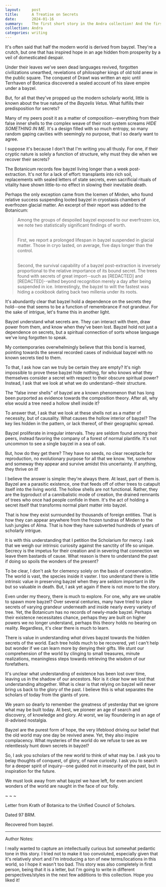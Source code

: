 ```yaml
---
layout:     post
title:      A Treatise on Secrets
date:       2024-01-16
summary:    The first short story in the Andra collection! And the first one I'm posting online :^)
collection: Andra
categories: writing
---
```


It's often said that half the modern world is derived from bayzel. They're a crutch, but one that has inspired hope in an age hidden from prosperity by a veil of domesticated despair.

Under their leaves we've seen dead languages revived, forgotten civilizations unearthed, revelations of philosopher kings of old told anew in the public square. The conquest of Drawt was written an epic until Terrhaven of Botanica discovered a sealed account of his slave empire under a bayzel.

But, for all that they've propped up the modern scholarly world, little is known about the true nature of the *Bayzelis Vetus*. What fulfills their predisposition for secrets? 

Many of my peers posit it as a matter of composition--everything from their false inner shells to the complex weave of their root system screams *HIDE SOMETHING IN ME*. It's a design filled with so much entropy, so many random gaping cavities with seemingly no purpose, that I so dearly want to agree.

I suppose it's because I don't that I'm writing you all thusly. For one, if their cryptic nature is solely a function of structure, why must they die when we recover their secrets? 

The Botanicum records few bayzel living longer than a week post-extraction. It's not for a lack of effort: transplants into rich soil, replacements with sealed letters of state secrets, even sacrificial rituals of vitality have shown little-to-no effect in slowing their inevitable death. 

Perhaps the only exception came from the Icemen of Mirden, who found relative success suspending looted bayzel in cryostasis chambers of everfrozen glacial matter. An excerpt of their report was added to the Botanicum:
<blockquote>

Among the groups of despoiled bayzel exposed to our everfrozen ice, we note two statistically significant findings of worth. <br> <br>

First, we report a prolonged lifespan in bayzel suspended in glacial matter. Those in cryo lasted, on average, five days longer than the control. <br> <br>

Second, the survival capability of a bayzel post-extraction is inversely proportional to the relative importance of its bound secret. The trees found with secrets of great import--such as [REDACTED] and [REDACTED]--wilted beyond recognition merely a day after being suspended in ice. Interestingly, the bayzel to wilt the fastest was hiding a cookbook dating back two millenia under its roots.

</blockquote>
It's abundantly clear that bayzel hold a dependence on the secrets they hold--one that seems to be a function of remembrance if not grandeur. For the sake of intrigue, let's frame this in another light. 

Bayzel understand what secrets are. They can interact with them, draw power from them, and know when they've been lost. Bayzel hold not just a dependence on secrets, but a spiritual connection of sorts whose language we've long forgotten to speak.

My contemporaries overwhelmingly believe that this bond is learned, pointing towards the several recorded cases of individual bayzel with no known secrets tied to them.

To that, I ask how can we truly be certain they are empty? It's nigh impossible to prove these bayzel hide nothing, for who knows what they themselves consider a secret with respect to their obscure spiritual power? Instead, I ask that we look at what we do understand--their structure.

The "false inner shells" of bayzel are a known phenomenon that has long been purported as evidence towards the composition theory. After all, why else would a tree need a hollow shell inside it?

To answer that, I ask that we look at these shells not as a matter of necessity, but of causality. What causes the hollow interior of bayzel? The key lies hidden in the pattern, or lack thereof, of their geographic spread.

Bayzel proliferate in irregular intervals. They are seldom found among their peers, instead favoring the company of a forest of normal plantlife. It's not uncommon to see a single bayzel in a sea of oak.

But, how do they get there? They have no seeds, no clear receptacle for reproduction, no evolutionary purpose for all that we know. Yet, somehow and someway they appear and survive amidst this uncertainty. If anything, they thrive on it!

I believe the answer is simple: they're always there. At least, part of them is. Bayzel are a parasitic existence, one that feeds off of other trees to catapult itself into the living world. The hollow shells are not functional. Rather, they are the byproduct of a cannibalistic mode of creation, the drained remnants of trees who once had people confide in them. It's the act of holding a secret itself that transforms normal plant matter into bayzel.

That is how they exist surrounded by thousands of foreign entities. That is how they can appear anywhere from the frozen tundras of Mirden to the lush jungles of Alma. That is how they have subverted hundreds of years of scholarly intrigue.

It is with this understanding that I petition the Scholarium for mercy. I ask that we weigh our intrinsic curiosity against the sanctity of life so unique. Secrecy is the impetus for their creation and in severing that connection we leave them bastards of cause. What reason is there to understand the past if doing so spoils the wonders of the present?

To be clear, I don't ask for clemency solely on the basis of conservation. The world is vast, the species inside it vaster. I too understand there is little intrinsic value in preserving bayzel when they are seldom important in life but so valuable in death. But, I ask yet again if there is not more to the story.

Even under my theory, there is much to explore. For one, why are we unable to spawn more bayzel? Over several centuries, many have tried to place secrets of varying grandeur underneath and inside nearly every variety of tree. Yet, the Botanicum has no records of newly-made bayzel. Perhaps their existence necessitates chance, perhaps they are built on higher powers we no longer understand, perhaps this theory holds no bearing on reality. Regardless, it's clear there is much to learn.

There is value in understanding *what* drives bayzel towards the hidden secrets of the world. Each tree holds much to be recovered, yet I can't help but wonder if we can learn more by denying their gifts. We stunt our comprehension of the world by clinging to small treasures, minute realizations, meaningless steps towards retrieving the wisdom of our forefathers.

It's unclear what understanding of existence has been lost over time, leaving us in the shadow of our ancestors. Nor is it clear how we lost that understanding altogether. What is clear is that relying on bayzel will never bring us back to the glory of the past. I believe this is what separates the scholars of today from the giants of yore.

We yearn so dearly to remember the greatness of yesterday that we ignore what may be built today. At best, we pioneer an age of search and discovery, of knowledge and glory. At worst, we lay floundering in an age of ill-advised nostalgia.

Bayzel are the purest form of hope, the very lifeblood driving our belief that the old world may one day be revived anew. Yet, they also inspire complacency. What mysteries of the world do we refuse to see as we relentlessly hunt down secrets in bayzel?

So, I ask you scholars of the new world to think of what may be. I ask you to belay thoughts of conquest, of glory, of naive curiosity. I ask you to search for a deeper spirit of inquiry--one guided not in insecurity of the past, but in inspiration for the future.

We must look away from what bayzel we have left, for even ancient wonders of the world are naught in the face of our folly.

~ ~ ~

Letter from Krath of Botanica to the Unified Council of Scholars.

Dated 97 BRM.

Recovered from bayzel.

---
Author Notes:

I really wanted to capture an intellectually curious but somewhat pedantic tone in this story. I tried not to make it too convoluted, especially given that it's relatively short and I'm introducing a ton of new terms/locations in this world, so I hope it wasn't too bad. This story was also completely in first person, being that it is a letter, but I'm going to write in different perspectives/styles in the next few additions to this collection. Hope you liked it!